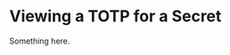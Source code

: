[title]: # (Viewing a TOTP for a Secret)
[tags]: # (XXX)
[priority]: # (2229)
# Viewing a TOTP for a Secret
Something here.
